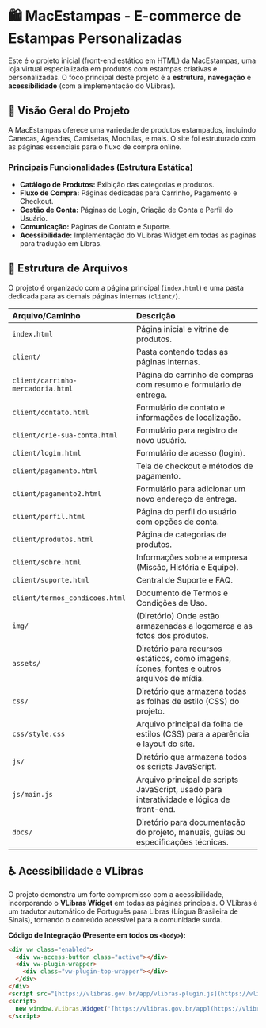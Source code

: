 # 🛍️ MacEstampas - E-commerce de Estampas Personalizadas

Este é o projeto inicial (front-end estático em HTML) da MacEstampas, uma loja virtual especializada em produtos com estampas criativas e personalizadas. O foco principal deste projeto é a **estrutura**, **navegação** e **acessibilidade** (com a implementação do VLibras).

## 🚀 Visão Geral do Projeto

A MacEstampas oferece uma variedade de produtos estampados, incluindo Canecas, Agendas, Camisetas, Mochilas, e mais. O site foi estruturado com as páginas essenciais para o fluxo de compra online.

### Principais Funcionalidades (Estrutura Estática)

* **Catálogo de Produtos:** Exibição das categorias e produtos.
* **Fluxo de Compra:** Páginas dedicadas para Carrinho, Pagamento e Checkout.
* **Gestão de Conta:** Páginas de Login, Criação de Conta e Perfil do Usuário.
* **Comunicação:** Páginas de Contato e Suporte.
* **Acessibilidade:** Implementação do VLibras Widget em todas as páginas para tradução em Libras.

## 📁 Estrutura de Arquivos

O projeto é organizado com a página principal (`index.html`) e uma pasta dedicada para as demais páginas internas (`client/`).

| Arquivo/Caminho | Descrição |
| :--- | :--- |
| `index.html` | Página inicial e vitrine de produtos. |
| `client/` | Pasta contendo todas as páginas internas. |
| `client/carrinho-mercadoria.html` | Página do carrinho de compras com resumo e formulário de entrega. |
| `client/contato.html` | Formulário de contato e informações de localização. |
| `client/crie-sua-conta.html` | Formulário para registro de novo usuário. |
| `client/login.html` | Formulário de acesso (login). |
| `client/pagamento.html` | Tela de checkout e métodos de pagamento. |
| `client/pagamento2.html` | Formulário para adicionar um novo endereço de entrega. |
| `client/perfil.html` | Página do perfil do usuário com opções de conta. |
| `client/produtos.html` | Página de categorias de produtos. |
| `client/sobre.html` | Informações sobre a empresa (Missão, História e Equipe). |
| `client/suporte.html` | Central de Suporte e FAQ. |
| `client/termos_condicoes.html` | Documento de Termos e Condições de Uso. |
| `img/` | (Diretório) Onde estão armazenadas a logomarca e as fotos dos produtos. |
| `assets/` | Diretório para recursos estáticos, como imagens, ícones, fontes e outros arquivos de mídia. |
| `css/` | Diretório que armazena todas as folhas de estilo (CSS) do projeto. |
| `css/style.css` | Arquivo principal da folha de estilos (CSS) para a aparência e layout do site. |
| `js/` | Diretório que armazena todos os scripts JavaScript. |
| `js/main.js` | Arquivo principal de scripts JavaScript, usado para interatividade e lógica de front-end. |
| `docs/` | Diretório para documentação do projeto, manuais, guias ou especificações técnicas. |


## ♿ Acessibilidade e VLibras

O projeto demonstra um forte compromisso com a acessibilidade, incorporando o **VLibras Widget** em todas as páginas principais. O VLibras é um tradutor automático de Português para Libras (Língua Brasileira de Sinais), tornando o conteúdo acessível para a comunidade surda.

**Código de Integração (Presente em todos os `<body>`):**

```html
<div vw class="enabled">
  <div vw-access-button class="active"></div>
  <div vw-plugin-wrapper>
    <div class="vw-plugin-top-wrapper"></div>
  </div>
</div>
<script src="[https://vlibras.gov.br/app/vlibras-plugin.js](https://vlibras.gov.br/app/vlibras-plugin.js)"></script>
<script>
  new window.VLibras.Widget('[https://vlibras.gov.br/app](https://vlibras.gov.br/app)');
</script>
